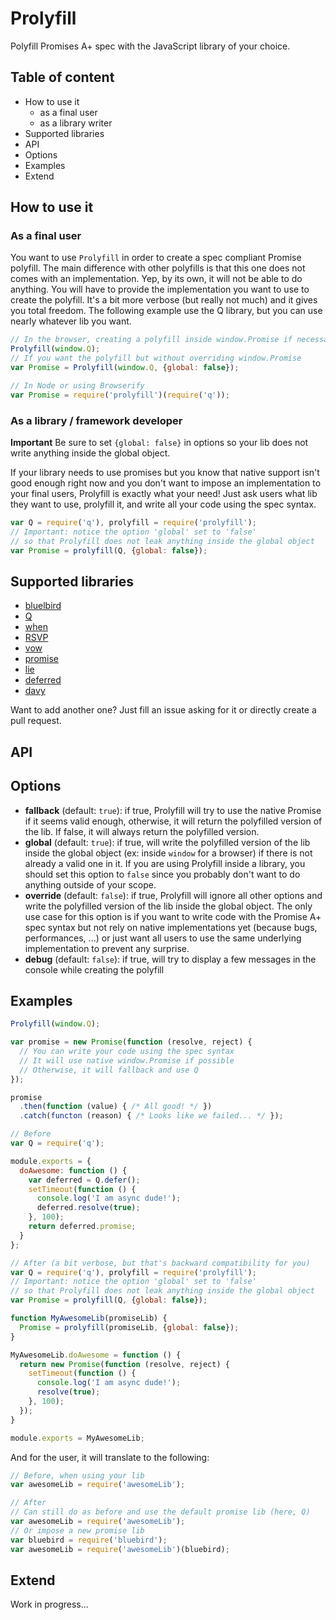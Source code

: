 # Prolyfill

Polyfill Promises A+ spec with the JavaScript library of your choice.

## Table of content

* How to use it
  * as a final user
  * as a library writer
* Supported libraries
* API
* Options
* Examples
* Extend

## How to use it

### As a final user

You want to use `Prolyfill` in order to create a spec compliant Promise polyfill. The main difference with other polyfills is that this one does not comes with an implementation. Yep, by its own, it will not be able to do anything. You will have to provide the implementation you want to use to create the polyfill. It's a bit more verbose (but really not much) and it gives you total freedom. The following example use the Q library, but you can use nearly whatever lib you want.

~~~ javascript
// In the browser, creating a polyfill inside window.Promise if necessary
Prolyfill(window.Q);
// If you want the polyfill but without overriding window.Promise
var Promise = Prolyfill(window.Q, {global: false});
~~~

~~~ javascript
// In Node or using Browserify
var Promise = require('prolyfill')(require('q'));
~~~

### As a library / framework developer

**Important** Be sure to set `{global: false}` in options so your lib does not write anything inside the global object.

If your library needs to use promises but you know that native support isn't good enough right now and you don't want to impose an implementation to your final users, Prolyfill is exactly what your need! Just ask users what lib they want to use, prolyfill it, and write all your code using the spec syntax.

~~~ javascript
var Q = require('q'), prolyfill = require('prolyfill');
// Important: notice the option 'global' set to 'false'
// so that Prolyfill does not leak anything inside the global object
var Promise = prolyfill(Q, {global: false});
~~~

## Supported libraries

* [bluelbird](https://github.com/petkaantonov/bluebird)
* [Q](https://github.com/kriskowal/q)
* [when](https://github.com/cujojs/when)
* [RSVP](https://github.com/tildeio/rsvp.js)
* [vow](http://dfilatov.github.io/vow)
* [promise](https://github.com/then/promise#api)
* [lie](https://github.com/calvinmetcalf/lie)
* [deferred](https://github.com/medikoo/deferred)
* [davy](https://github.com/lvivski/davy)

Want to add another one? Just fill an issue asking for it or directly create a pull request.

## API



## Options

* **fallback** (default: `true`): if true, Prolyfill will try to use the native Promise if it seems valid enough, otherwise, it will return the polyfilled version of the lib. If false, it will always return the polyfilled version.
* **global** (default: `true`): if true, will write the polyfilled version of the lib inside the global object (ex: inside `window` for a browser) if there is not already a valid one in it. If you are using Prolyfill inside a library, you should set this option to `false` since you probably don't want to do anything outside of your scope.
* **override** (default: `false`): if true, Prolyfill will ignore all other options and write the polyfilled version of the lib inside the global object. The only use case for this option is if you want to write code with the Promise A+ spec syntax but not rely on native implementations yet (because bugs, performances, ...) or just want all users to use the same underlying implementation to prevent any surprise.
* **debug** (default: `false`): if true, will try to display a few messages in the console while creating the polyfill

## Examples

~~~ javascript
Prolyfill(window.Q);

var promise = new Promise(function (resolve, reject) {
  // You can write your code using the spec syntax
  // It will use native window.Promise if possible
  // Otherwise, it will fallback and use Q
});

promise
  .then(function (value) { /* All good! */ })
  .catch(functon (reason) { /* Looks like we failed... */ });
~~~

~~~ javascript
// Before
var Q = require('q');

module.exports = {
  doAwesome: function () {
    var deferred = Q.defer();
    setTimeout(function () {
      console.log('I am async dude!');
      deferred.resolve(true);
    }, 100);
    return deferred.promise;
  }
};

// After (a bit verbose, but that's backward compatibility for you)
var Q = require('q'), prolyfill = require('prolyfill');
// Important: notice the option 'global' set to 'false'
// so that Prolyfill does not leak anything inside the global object
var Promise = prolyfill(Q, {global: false});

function MyAwesomeLib(promiseLib) {
  Promise = prolyfill(promiseLib, {global: false});
}

MyAwesomeLib.doAwesome = function () {
  return new Promise(function (resolve, reject) {
    setTimeout(function () {
      console.log('I am async dude!');
      resolve(true);
    }, 100);
  });
}

module.exports = MyAwesomeLib;
~~~

And for the user, it will translate to the following:

~~~ javascript
// Before, when using your lib
var awesomeLib = require('awesomeLib');

// After
// Can still do as before and use the default promise lib (here, Q)
var awesomeLib = require('awesomeLib');
// Or impose a new promise lib
var bluebird = require('bluebird');
var awesomeLib = require('awesomeLib')(bluebird);
~~~

## Extend

Work in progress...
